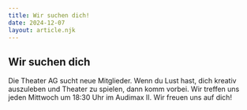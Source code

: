 ```yaml
---
title: Wir suchen dich!
date: 2024-12-07
layout: article.njk
---
```


## Wir suchen dich

Die Theater AG sucht neue Mitglieder. Wenn du Lust hast, dich kreativ auszuleben und Theater zu spielen, dann komm vorbei. Wir treffen uns jeden Mittwoch um 18:30 Uhr im Audimax II. Wir freuen uns auf dich!
